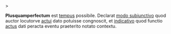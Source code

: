 <!-- markdownlint-disable MD041 -->>
**Plusquamperfectum** est [tempus](tempus.md) possibile. Declarat [modo subiunctivo](subiunctivus.md) quod auctor locutorve [actui](actus.md) dato potuisse congnoscit, et [indicativo](indicativus.md) quod functio [actus](actus.md) dati peracta eventu praeterito notato contextu.

